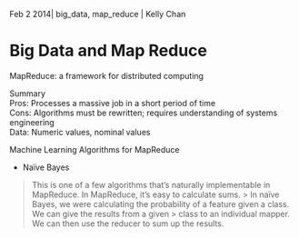 Feb 2 2014| big_data, map_reduce | Kelly Chan
# Big Data and Map Reduce

MapReduce: a framework for distributed computing

Summary  
Pros: Processes a massive job in a short period of time  
Cons: Algorithms must be rewritten; requires understanding of systems engineering  
Data: Numeric values, nominal values  

Machine Learning Algorithms for MapReduce  
- Naïve Bayes  
> This is one of a few algorithms that’s naturally implementable in MapReduce. In MapReduce, it’s easy to calculate sums. > In naïve Bayes, we were calculating the probability of a feature given a class. We can give the results from a given    > class to an individual mapper. We can then use the reducer to sum up the results.
